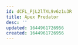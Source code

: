 ```yaml
---
id: dCFL_PjL2lTXL9v6z1u3R
title: Apex Predator
desc: ''
updated: 1644961726956
created: 1644961726956
---
```


